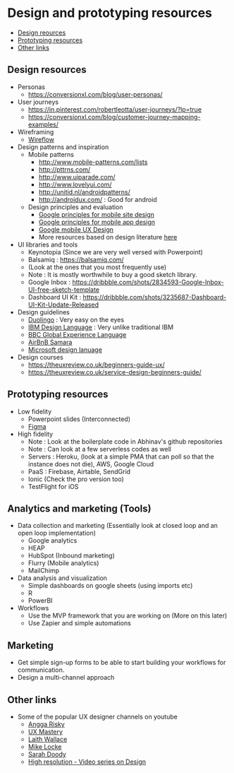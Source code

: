 # Design and prototyping resources

* [Design reources](#design-resources) 
* [Prototyping resources](#prototyping-resources) 
* [Other links](#other-links)

## Design resources

* Personas
	* https://conversionxl.com/blog/user-personas/
* User journeys 
	* https://in.pinterest.com/robertleotta/user-journeys/?lp=true
	* https://conversionxl.com/blog/customer-journey-mapping-examples/
* Wireframing 
	* [Wireflow](http://wireflow.co/)
* Design patterns and inspiration
	* Mobile patterns 
		* http://www.mobile-patterns.com/lists
		* http://pttrns.com/
		* http://www.uiparade.com/
		* http://www.lovelyui.com/
		* http://unitid.nl/androidpatterns/
		* http://androidux.com/ : Good for android
	* Design principles and evaluation 
		* [Google principles for mobile site design](https://www.thinkwithgoogle.com/_qs/documents/538/multi-screen-moblie-whitepaper_research-studies.pdf)
		* [Google principles for mobile app design](https://www.thinkwithgoogle.com/marketing-resources/experience-design/principles-of-mobile-app-design-engage-users-and-drive-conversions/)
		* [Google mobile UX Design](https://storage.googleapis.com/think-emea/docs/article/Mobile_App_UX_Principles.pdf)
		* More resources based on design literature [here](design_evaluation/README.md)
* UI libraries and tools 
	* Keynotopia (Since we are very well versed with Powerpoint)
	* Balsamiq : https://balsamiq.com/
	* (Look at the ones that you most frequently use)
	* Note : It is mostly worthwhile to buy a good sketch library. 
	* Google Inbox : https://dribbble.com/shots/2834593-Google-Inbox-UI-free-sketch-template
	* Dashboard UI Kit : https://dribbble.com/shots/3235687-Dashboard-UI-Kit-Update-Released
* Design guidelines
	* [Duolingo](https://www.duolingo.com/design/) : Very easy on the eyes
	* [IBM Design Language](https://www.ibm.com/design/language/) : Very unlike traditional IBM
	* [BBC Global Experience Language](http://www.bbc.co.uk/gel/) 
	* [AirBnB Samara](https://samara.com/) 
	* [Microsoft design lanuage](https://developer.microsoft.com/en-us/windows/apps/design)
* Design courses 
	* https://theuxreview.co.uk/beginners-guide-ux/
	* https://theuxreview.co.uk/service-design-beginners-guide/

## Prototyping resources

* Low fidelity 
	* Powerpoint slides (Interconnected)
	* [Figma](https://www.figma.com/features)
* High fidelity 
	* Note : Look at the boilerplate code in Abhinav's github repositories
	* Note : Can look at a few serverless codes as well
	* Servers : Heroku, (look at a simple PMA that can poll so that the instance does not die), AWS, Google Cloud
	* PaaS : Firebase, Airtable, SendGrid 
	* Ionic (Check the pro version too)
	* TestFlight for iOS

## Analytics and marketing (Tools) 

* Data collection and marketing (Essentially look at closed loop and an open loop implementation)
	* Google analytics
	* HEAP 
	* HubSpot (Inbound marketing)
	* Flurry (Mobile analytics)
	* MailChimp
* Data analysis and visualization 
	* Simple dashboards on google sheets (using imports etc)
	* R
	* PowerBI 
* Workflows 
	* Use the MVP framework that you are working on (More on this later)
	* Use Zapier and simple automations 

## Marketing 

* Get simple sign-up forms to be able to start building your workflows for communication. 
* Design a multi-channel approach

## Other links 

* Some of the popular UX designer channels on youtube 
	* [Angga Risky](https://www.youtube.com/channel/UCG1aEPR4NO2Sd_mmJFimfQQ/featured)
	* [UX Mastery](https://www.youtube.com/user/uxmastery)
	* [Laith Wallace](https://www.youtube.com/channel/UCnpdR3kXJgs2y8o_PNddZxQ/featured)
	* [Mike Locke](https://www.youtube.com/user/mlwebco/videos)
	* [Sarah Doody](https://www.youtube.com/channel/UCxM6G42vmI752f60od3Gypw/featured)
	* [High resolution - Video series on Design](https://www.youtube.com/channel/UCzBkNPSxw15qrW_Y8p-oCUw/videos)



